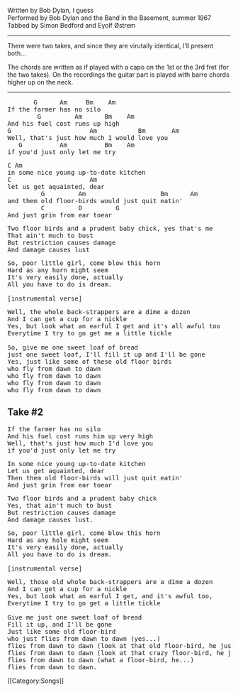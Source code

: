 Written by Bob Dylan, I guess<br>
Performed by Bob Dylan and the Band in the Basement, summer 1967<br>
Tabbed by Simon Bedford and Eyolf Østrem

----
There were two takes, and since they are virutally identical, I'll
present both...

The chords are written as if played with a capo on the 1st or the 3rd
fret (for the two takes). On the recordings the guitar part is played
with barre chords higher up on the neck.

----
<pre class="verse">
       G      Am     Bm    Am
If the farmer has no silo
        G         Am      Bm    Am
And his fuel cost runs up high
G                     Am           Bm       Am
Well, that's just how much I would love you
   G          Am          Bm    Am
if you'd just only let me try
</pre>

<pre class="refrain">
C Am
in some nice young up-to-date kitchen
C                     Am
let us get aquainted, dear
         G         Am                    Bm      Am
and them old floor-birds would just quit eatin'
         C         D         G
And just grin from ear toear
</pre>

<pre class="verse">
Two floor birds and a prudent baby chick, yes that's me
That ain't much to bust
But restriction causes damage
And damage causes lust
</pre>

<pre class="refrain">
So, poor little girl, come blow this horn
Hard as any horn might seem
It's very easily done, actually
All you have to do is dream.

[instrumental verse]
</pre>

<pre class="verse">
Well, the whole back-strappers are a dime a dozen
And I can get a cup for a nickle
Yes, but look what an earful I get and it's all awful too
Everytime I try to go get me a little tickle

So, give me one sweet loaf of bread
just one sweet loaf, I'll fill it up and I'll be gone
Yes, just like some of these old floor birds
who fly from dawn to dawn
who fly from dawn to dawn
who fly from dawn to dawn
who fly from dawn to dawn
</pre>

<h2 class="songversion">Take #2</h2>
<pre class="verse">
If the farmer has no silo
And his fuel cost runs him up very high
Well, that's just how much I'd love you
if you'd just only let me try
</pre>

<pre class="refrain">
In some nice young up-to-date kitchen
Let us get aquainted, dear
Then them old floor-birds will just quit eatin'
And just grin from ear toear
</pre>

<pre class="verse">
Two floor birds and a prudent baby chick
Yes, that ain't much to bust
But restriction causes damage
And damage causes lust.
</pre>

<pre class="refrain">
So, poor little girl, come blow this horn
Hard as any hole might seem
It's very easily done, actually
All you have to do is dream.

[instrumental verse]
</pre>

<pre class="verse">
Well, those old whole back-strappers are a dime a dozen
And I can get a cup for a nickle
Yes, but look what an earful I get, and it's awful too,
Everytime I try to go get a little tickle

Give me just one sweet loaf of bread
Fill it up, and I'll be gone
Just like some old floor-bird
who just flies from dawn to dawn (yes...)
flies from dawn to dawn (look at that old floor-bird, he just...)
flies from dawn to dawn (look at that crazy floor-bird, he just...)
flies from dawn to dawn (what a floor-bird, he...)
flies from dawn to dawn.
</pre>

[[Category:Songs]]
